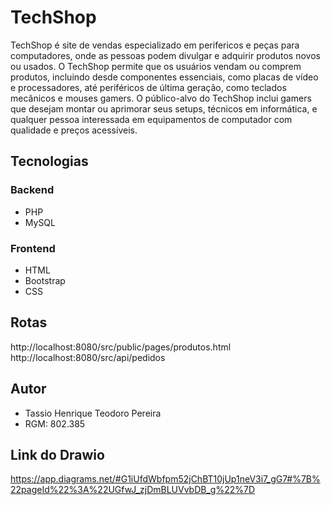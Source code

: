 
# TechShop

TechShop é site de vendas especializado em perifericos e peças para computadores, onde as pessoas podem divulgar e adquirir produtos novos ou usados. O TechShop permite que os usuários vendam ou comprem produtos, incluindo desde componentes essenciais, como placas de vídeo e processadores, até periféricos de última geração, como teclados mecânicos e mouses gamers. O público-alvo do TechShop inclui gamers que desejam montar ou aprimorar seus setups, técnicos em informática, e qualquer pessoa interessada em equipamentos de computador com qualidade e preços acessíveis.

## Tecnologias

### Backend

- PHP
- MySQL

### Frontend

- HTML
- Bootstrap 
- CSS

## Rotas

http://localhost:8080/src/public/pages/produtos.html
http://localhost:8080/src/api/pedidos

## Autor

- Tassio Henrique Teodoro Pereira 
- RGM: 802.385

## Link do Drawio

https://app.diagrams.net/#G1iUfdWbfpm52jChBT10jUp1neV3i7_gG7#%7B%22pageId%22%3A%22UGfwJ_zjDmBLUVvbDB_g%22%7D



